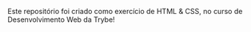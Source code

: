 Este repositório foi criado como exercício de HTML & CSS, no curso de Desenvolvimento Web da Trybe!

